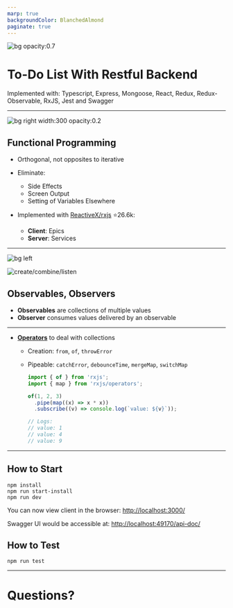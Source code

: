```yaml
---
marp: true
backgroundColor: BlanchedAlmond
paginate: true
---
```


![bg opacity:0.7](https://webgradients.com/public/webgradients_png/007%20Sunny%20Morning.png)

# To-Do List With Restful Backend

Implemented with:
Typescript, Express, Mongoose, React, Redux, Redux-Observable, RxJS, Jest and Swagger

---

![bg right width:300 opacity:0.2](https://www.clipartmax.com/png/full/166-1661137_follow-the-coin-variance-functional-programming-logo.png)

## Functional Programming

- Orthogonal, not opposites to iterative

- Eliminate:

  - Side Effects
  - Screen Output
  - Setting of Variables Elsewhere

- Implemented with [ReactiveX/rxjs](https://github.com/ReactiveX/rxjs) :star:26.6k:

  - **Client**: Epics
  - **Server**: Services

---

![bg left](https://blog.logrocket.com/wp-content/uploads/2019/07/rxjsobservables.png)

![create/combine/listen](https://d1dwq032kyr03c.cloudfront.net/upload/images/20200918/20020617kccIhyQtzO.jpg)

## Observables, Observers

- **Observables** are collections of multiple values
- **Observer** consumes values delivered by an observable

---

- [**Operators**](https://rxmarbles.com/) to deal with collections

  - Creation: `from`, `of`, `throwError`
  - Pipeable: `catchError`, `debounceTime`, `mergeMap`, `switchMap`

    ```javascript
    import { of } from 'rxjs';
    import { map } from 'rxjs/operators';

    of(1, 2, 3)
      .pipe(map((x) => x * x))
      .subscribe((v) => console.log(`value: ${v}`));

    // Logs:
    // value: 1
    // value: 4
    // value: 9
    ```

---

## How to Start

```
npm install
npm run start-install
npm run dev
```

You can now view client in the browser: [http://localhost:3000/](http://localhost:3000/)

Swagger UI would be accessible at: [http://localhost:49170/api-doc/](http://localhost:49170/api-doc/)

## How to Test

```
npm run test
```

---

# Questions?
